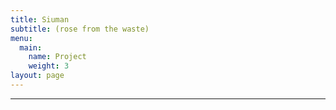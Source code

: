 ```yaml
---
title: Siuman
subtitle: (rose from the waste)
menu:
  main:
    name: Project
    weight: 3
layout: page
---
```

****
